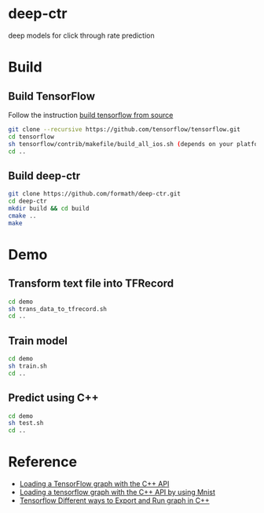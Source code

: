 # deep-ctr
deep models for click through rate prediction

# Build

## Build TensorFlow
Follow the instruction [build tensorflow from source](https://github.com/tensorflow/tensorflow/tree/master/tensorflow/contrib/makefile)
```bash
git clone --recursive https://github.com/tensorflow/tensorflow.git
cd tensorflow
sh tensorflow/contrib/makefile/build_all_ios.sh (depends on your platform)
cd ..
```

## Build deep-ctr
```bash
git clone https://github.com/formath/deep-ctr.git
cd deep-ctr
mkdir build && cd build
cmake ..
make
```

# Demo

## Transform text file into TFRecord
```bash
cd demo
sh trans_data_to_tfrecord.sh
cd ..
```

## Train model
```bash
cd demo
sh train.sh
cd ..
```

## Predict using C++
```bash
cd demo
sh test.sh
cd ..
```

# Reference
* [Loading a TensorFlow graph with the C++ API](https://medium.com/jim-fleming/loading-a-tensorflow-graph-with-the-c-api-4caaff88463f)
* [Loading a tensorflow graph with the C++ API by using Mnist](http://jackytung8085.blogspot.jp/2016/06/loading-tensorflow-graph-with-c-api-by.html)
* [Tensorflow Different ways to Export and Run graph in C++](https://stackoverflow.com/questions/35508866/tensorflow-different-ways-to-export-and-run-graph-in-c/43639305#43639305)

